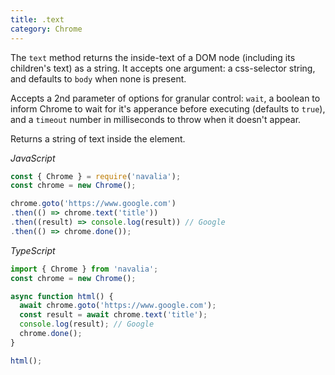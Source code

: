 ```yaml
---
title: .text
category: Chrome
---
```


The `text` method returns the inside-text of a DOM node (including its children's text) as a string. It accepts one argument: a css-selector string, and defaults to `body` when none is present.

Accepts a 2nd parameter of options for granular control: `wait`, a boolean to inform Chrome to wait for it's apperance before executing (defaults to `true`), and a `timeout` number in milliseconds to throw when it doesn't appear.

Returns a string of text inside the element.

*JavaScript*
```js
const { Chrome } = require('navalia');
const chrome = new Chrome();

chrome.goto('https://www.google.com')
.then(() => chrome.text('title'))
.then((result) => console.log(result)) // Google
.then(() => chrome.done());
```

*TypeScript*
```ts
import { Chrome } from 'navalia';
const chrome = new Chrome();

async function html() {
  await chrome.goto('https://www.google.com');
  const result = await chrome.text('title');
  console.log(result); // Google
  chrome.done();
}

html();
```
